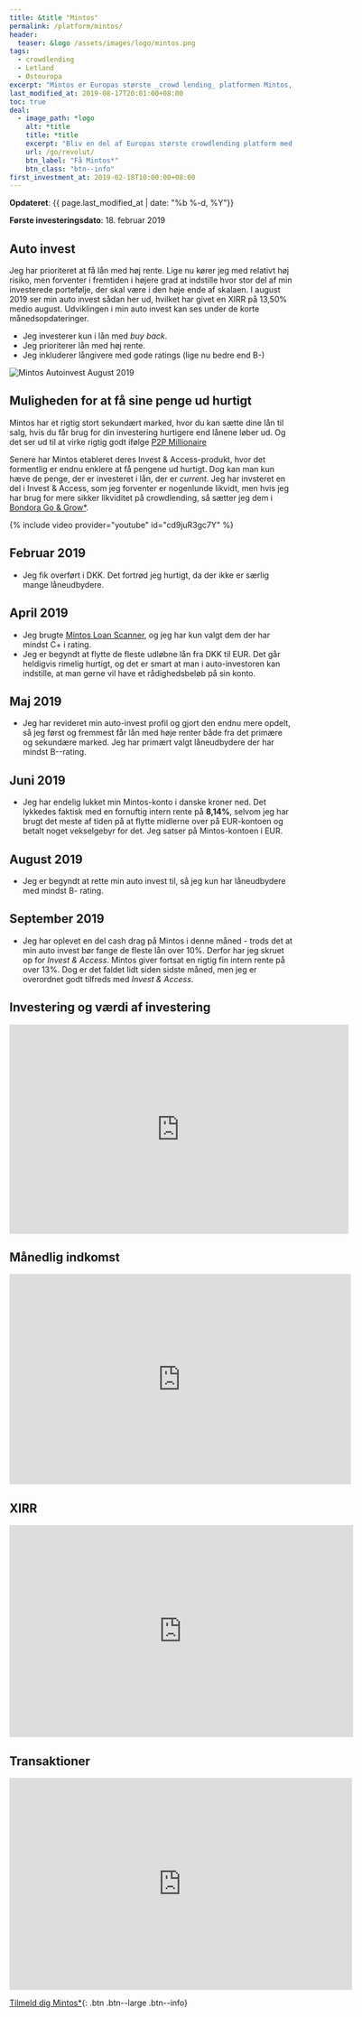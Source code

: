 ```yaml
---
title: &title "Mintos"
permalink: /platform/mintos/
header:
  teaser: &logo /assets/images/logo/mintos.png
tags:
  - crowdlending
  - Letland
  - Østeuropa
excerpt: "Mintos er Europas største _crowd lending_ platformen Mintos, som er en markedsplads for rigtig mange låneudbydere."
last_modified_at: 2019-08-17T20:01:00+08:00
toc: true
deal:
  - image_path: *logo
    alt: *title
    title: *title
    excerpt: "Bliv en del af Europas største crowdlending platform med årlige afkast på 10%+"
    url: /go/revolut/
    btn_label: "Få Mintos*"
    btn_class: "btn--info"
first_investment_at: 2019-02-18T10:00:00+08:00
---
```


**Opdateret**: {{ page.last_modified_at | date: "%b %-d, %Y"}}

**Første investeringsdato**: 18. februar 2019

## Auto invest

Jeg har prioriteret at få lån med høj rente. Lige nu kører jeg med relativt høj risiko, men forventer i fremtiden i højere grad at indstille hvor stor del af min investerede portefølje, der skal være i den høje ende af skalaen. I august 2019 ser min auto invest sådan her ud, hvilket har givet en XIRR på 13,50% medio august. Udviklingen i min auto invest kan ses under de korte månedsopdateringer.

- Jeg investerer kun i lån med _buy back_.
- Jeg prioriterer lån med høj rente.
- Jeg inkluderer långivere med gode ratings (lige nu bedre end B-)

![Mintos Autoinvest August 2019](/assets/images/autoinvest/mintos-autoinvest-august-2019.png)

## Muligheden for at få sine penge ud hurtigt

Mintos har et rigtig stort sekundært marked, hvor du kan sætte dine lån til salg, hvis du får brug for din investering hurtigere end lånene løber ud. Og det ser ud til at virke rigtig godt ifølge [P2P Millionaire](https://p2p-millionaire.com/how-liquid-is-the-mintos-secondary-market-our-e1m-p2p-lending-early-exit-test/)

Senere har Mintos etableret deres Invest & Access-produkt, hvor det formentlig er endnu enklere at få pengene ud hurtigt. Dog kan man kun hæve de penge, der er investeret i lån, der er _current_. Jeg har invsteret en del i Invest & Access, som jeg forventer er nogenlunde likvidt, men hvis jeg har brug for mere sikker likviditet på crowdlending, så sætter jeg dem i [Bondora Go & Grow\*](/go/bondora/).

{% include video provider="youtube" id="cd9juR3gc7Y" %}

## Februar 2019

- Jeg fik overført i DKK. Det fortrød jeg hurtigt, da der ikke er særlig mange låneudbydere.

## April 2019

- Jeg brugte [Mintos Loan Scanner](http://explorep2p.com/mintos-loan-scanner/), og jeg har kun valgt dem der har mindst C+ i rating.
- Jeg er begyndt at flytte de fleste udløbne lån fra DKK til EUR. Det går heldigvis rimelig hurtigt, og det er smart at man i auto-investoren kan indstille, at man gerne vil have et rådighedsbeløb på sin konto.

## Maj 2019

- Jeg har revideret min auto-invest profil og gjort den endnu mere opdelt, så jeg først og fremmest får lån med høje renter både fra det primære og sekundære marked. Jeg har primært valgt låneudbydere der har mindst B--rating.

## Juni 2019

- Jeg har endelig lukket min Mintos-konto i danske kroner ned. Det lykkedes faktisk med en fornuftig intern rente på **8,14%**, selvom jeg har brugt det meste af tiden på at flytte midlerne over på EUR-kontoen og betalt noget vekselgebyr for det. Jeg satser på Mintos-kontoen i EUR.

## August 2019

- Jeg er begyndt at rette min auto invest til, så jeg kun har låneudbydere med mindst B- rating.

## September 2019

- Jeg har oplevet en del cash drag på Mintos i denne måned - trods det at min auto invest bør fange de fleste lån over 10%. Derfor har jeg skruet op for _Invest & Access_. Mintos giver fortsat en rigtig fin intern rente på over 13%. Dog er det faldet lidt siden sidste måned, men jeg er overordnet godt tilfreds med _Invest & Access_.

## Investering og værdi af investering

<iframe width="601" height="371" seamless frameborder="0" scrolling="no" src="https://docs.google.com/spreadsheets/d/e/2PACX-1vQKZZbdj1cM5A4yCXjtjhxowXHoMhioXI-OR-mEPmmGgqQhcSr250VUM8SGVvRkWZziWUYleizmqAC2/pubchart?oid=69014293&amp;format=image"></iframe>

## Månedlig indkomst

<iframe width="605" height="373" seamless frameborder="0" scrolling="no" src="https://docs.google.com/spreadsheets/d/e/2PACX-1vQKZZbdj1cM5A4yCXjtjhxowXHoMhioXI-OR-mEPmmGgqQhcSr250VUM8SGVvRkWZziWUYleizmqAC2/pubchart?oid=934387346&amp;format=image"></iframe>

## XIRR

<iframe width="609" height="376" seamless frameborder="0" scrolling="no" src="https://docs.google.com/spreadsheets/d/e/2PACX-1vQKZZbdj1cM5A4yCXjtjhxowXHoMhioXI-OR-mEPmmGgqQhcSr250VUM8SGVvRkWZziWUYleizmqAC2/pubchart?oid=1321990072&amp;format=image"></iframe>

## Transaktioner

<iframe width="607" height="376" seamless frameborder="0" scrolling="no" src="https://docs.google.com/spreadsheets/d/e/2PACX-1vQKZZbdj1cM5A4yCXjtjhxowXHoMhioXI-OR-mEPmmGgqQhcSr250VUM8SGVvRkWZziWUYleizmqAC2/pubchart?oid=622531542&amp;format=image"></iframe>

[Tilmeld dig Mintos\*](/go/mintos/){: .btn .btn--large .btn--info}
